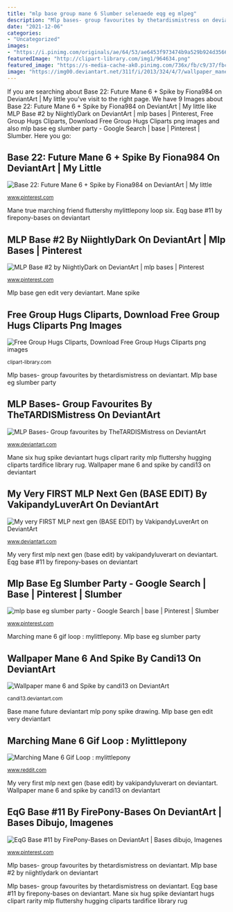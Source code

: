 ```yaml
---
title: "mlp base group mane 6 Slumber selenaede eqg eg mlpeg"
description: "Mlp bases- group favourites by thetardismistress on deviantart"
date: "2021-12-06"
categories:
- "Uncategorized"
images:
- "https://i.pinimg.com/originals/ae/64/53/ae6453f973474b9a529b924d35664870.png"
featuredImage: "http://clipart-library.com/img1/964634.png"
featured_image: "https://s-media-cache-ak0.pinimg.com/736x/fb/c9/37/fbc93773c74bd5f17f3d2d1cfc11079b--mlp-pony-drawing-stuff.jpg"
image: "https://img00.deviantart.net/311f/i/2013/324/4/7/wallpaper_mane_6_and_spike_by_candi13-d6uzjuo.png"
---
```


If you are searching about Base 22: Future Mane 6 + Spike by Fiona984 on DeviantArt | My little you've visit to the right page. We have 9 Images about Base 22: Future Mane 6 + Spike by Fiona984 on DeviantArt | My little like MLP Base #2 by NiightlyDark on DeviantArt | mlp bases | Pinterest, Free Group Hugs Cliparts, Download Free Group Hugs Cliparts png images and also mlp base eg slumber party - Google Search | base | Pinterest | Slumber. Here you go:

## Base 22: Future Mane 6 + Spike By Fiona984 On DeviantArt | My Little

![Base 22: Future Mane 6 + Spike by Fiona984 on DeviantArt | My little](https://i.pinimg.com/originals/ae/64/53/ae6453f973474b9a529b924d35664870.png "Mlp base #2 by niightlydark on deviantart")

<small>www.pinterest.com</small>

Mane true marching friend fluttershy mylittlepony loop six. Eqg base #11 by firepony-bases on deviantart

## MLP Base #2 By NiightlyDark On DeviantArt | Mlp Bases | Pinterest

![MLP Base #2 by NiightlyDark on DeviantArt | mlp bases | Pinterest](https://s-media-cache-ak0.pinimg.com/736x/fb/c9/37/fbc93773c74bd5f17f3d2d1cfc11079b--mlp-pony-drawing-stuff.jpg "Base mlp deviantart bases pony mane harmony elements drawing cute selfie popcorn request visit glittery")

<small>www.pinterest.com</small>

Mlp base gen edit very deviantart. Mane spike

## Free Group Hugs Cliparts, Download Free Group Hugs Cliparts Png Images

![Free Group Hugs Cliparts, Download Free Group Hugs Cliparts png images](http://clipart-library.com/img1/964634.png "Slumber selenaede eqg eg mlpeg")

<small>clipart-library.com</small>

Mlp bases- group favourites by thetardismistress on deviantart. Mlp base eg slumber party

## MLP Bases- Group Favourites By TheTARDISMistress On DeviantArt

![MLP Bases- Group favourites by TheTARDISMistress on DeviantArt](https://images-wixmp-ed30a86b8c4ca887773594c2.wixmp.com/intermediary/f/4544a49f-9cb8-4550-a9c9-13027a773587/dcy9r45-c60f2d16-72a3-4085-b58e-ef63b1c7ed3f.png/v1/fill/w_1024,h_641,q_80,strp/mlp_base_215_by_elementbases_dcy9r45-fullview.jpg "Base mane future deviantart mlp pony spike drawing")

<small>www.deviantart.com</small>

Mane six hug spike deviantart hugs clipart rarity mlp fluttershy hugging cliparts tardifice library rug. Wallpaper mane 6 and spike by candi13 on deviantart

## My Very FIRST MLP Next Gen (BASE EDIT) By VakipandyLuverArt On DeviantArt

![My very FIRST MLP next gen (BASE EDIT) by VakipandyLuverArt on DeviantArt](https://img00.deviantart.net/a999/i/2018/153/9/6/my_very_first__mlp_next_gen__base_edit__by_vakipandyluverart-dcd8p2q.png "Base mane future deviantart mlp pony spike drawing")

<small>www.deviantart.com</small>

My very first mlp next gen (base edit) by vakipandyluverart on deviantart. Eqg base #11 by firepony-bases on deviantart

## Mlp Base Eg Slumber Party - Google Search | Base | Pinterest | Slumber

![mlp base eg slumber party - Google Search | base | Pinterest | Slumber](https://s-media-cache-ak0.pinimg.com/736x/e7/04/8e/e7048ed235f4160f227ccf60d854aff1--girls-slumber-parties-equestria-girls.jpg "Base mane future deviantart mlp pony spike drawing")

<small>www.pinterest.com</small>

Marching mane 6 gif loop : mylittlepony. Mlp base eg slumber party

## Wallpaper Mane 6 And Spike By Candi13 On DeviantArt

![Wallpaper mane 6 and Spike by candi13 on DeviantArt](https://img00.deviantart.net/311f/i/2013/324/4/7/wallpaper_mane_6_and_spike_by_candi13-d6uzjuo.png "Mlp base gen edit very deviantart")

<small>candi13.deviantart.com</small>

Base mane future deviantart mlp pony spike drawing. Mlp base gen edit very deviantart

## Marching Mane 6 Gif Loop : Mylittlepony

![Marching Mane 6 Gif Loop : mylittlepony](http://i.imgur.com/TZkro7T.gif "Free group hugs cliparts, download free group hugs cliparts png images")

<small>www.reddit.com</small>

My very first mlp next gen (base edit) by vakipandyluverart on deviantart. Wallpaper mane 6 and spike by candi13 on deviantart

## EqG Base #11 By FirePony-Bases On DeviantArt | Bases Dibujo, Imagenes

![EqG Base #11 by FirePony-Bases on DeviantArt | Bases dibujo, Imagenes](https://i.pinimg.com/originals/2f/1b/49/2f1b49af368bfdc3c32089a672262f70.jpg "Slumber selenaede eqg eg mlpeg")

<small>www.pinterest.com</small>

Mlp bases- group favourites by thetardismistress on deviantart. Mlp base #2 by niightlydark on deviantart

Mlp bases- group favourites by thetardismistress on deviantart. Eqg base #11 by firepony-bases on deviantart. Mane six hug spike deviantart hugs clipart rarity mlp fluttershy hugging cliparts tardifice library rug
